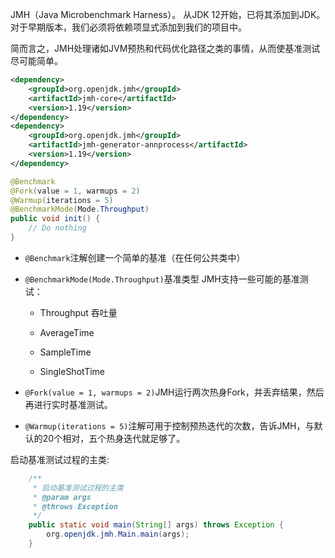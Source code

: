 

JMH（Java Microbenchmark Harness）。 从JDK 12开始，已将其添加到JDK。 对于早期版本，我们必须将依赖项显式添加到我们的项目中。

简而言之，JMH处理诸如JVM预热和代码优化路径之类的事情，从而使基准测试尽可能简单。

```xml
<dependency>
    <groupId>org.openjdk.jmh</groupId>
    <artifactId>jmh-core</artifactId>
    <version>1.19</version>
</dependency>
<dependency>
    <groupId>org.openjdk.jmh</groupId>
    <artifactId>jmh-generator-annprocess</artifactId>
    <version>1.19</version>
</dependency>
```





```java
@Benchmark
@Fork(value = 1, warmups = 2)
@Warmup(iterations = 5)
@BenchmarkMode(Mode.Throughput)
public void init() {
    // Do nothing
}
```

* `@Benchmark`注解创建一个简单的基准（在任何公共类中）

* `@BenchmarkMode(Mode.Throughput)`基准类型
  	JMH支持一些可能的基准测试：

  * Throughput 吞吐量

  * AverageTime

  * SampleTime

  * SingleShotTime

* `@Fork(value = 1, warmups = 2)`JMH运行两次热身Fork，并丢弃结果，然后再进行实时基准测试。

* `@Warmup(iterations = 5)`注解可用于控制预热迭代的次数，告诉JMH，与默认的20个相对，五个热身迭代就足够了。



启动基准测试过程的主类:

```java
    /**
     * 启动基准测试过程的主类
     * @param args
     * @throws Exception
     */
    public static void main(String[] args) throws Exception {
        org.openjdk.jmh.Main.main(args);
    }
```

